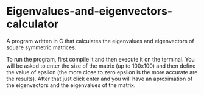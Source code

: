 # Eigenvalues-and-eigenvectors-calculator
A program written in C that calculates the eigenvalues and eigenvectors of square symmetric matrices.

To run the program, first compile it and then execute it on the terminal. You will be asked to enter the size of the matrix (up to 100x100) and then define the value of epsilon (the more close to zero epsilon is the more accurate are the results).
After that just click enter and you will have an aproximation of the eigenvectors and the eigenvalues of the matrix.
